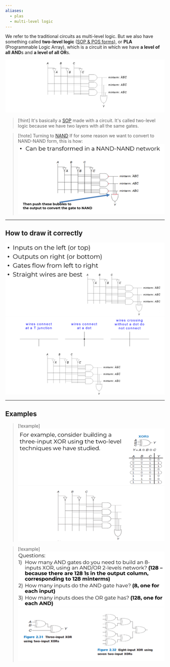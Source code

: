 ```yaml
---
aliases:
  - plas
  - multi-level logic
---
```

We refer to the traditional circuits as multi-level logic.
But we also have something called **two-level logic** ([SOP & POS forms](4.%20SOP%20&%20POS.md)), or **PLA** (Programmable Logic Array), which is a circuit in which we have **a level of all AND**s and **a level of all OR**s.

![](../z_images/Pasted%20image%2020250113143208.png)


> [!hint]
> It's basically a [SOP](4.%20SOP%20&%20POS.md#SOP%20(sum%20of%20products)) made with a circuit.
> It's called two-level logic because we have two layers with all the same gates.

> [!note] Turning to [NAND](7.%20De%20Morgan's%20Theorem.md#^NAND)
> If for some reason we want to convert to NAND-NAND form, this is how:
> ![](../z_images/Pasted%20image%2020250113143611.png)

---

## How to draw it correctly

![](../z_images/Pasted%20image%2020250113143756.png)
![](../z_images/Pasted%20image%2020250113143845.png)

---

## Examples

> [!example]
> ![](../z_images/Pasted%20image%2020250115173054.png)![](../z_images/Pasted%20image%2020250115173223.png)

> [!example]
> ![](../z_images/Pasted%20image%2020250115173317.png)![](../z_images/Pasted%20image%2020250115173332.png)
